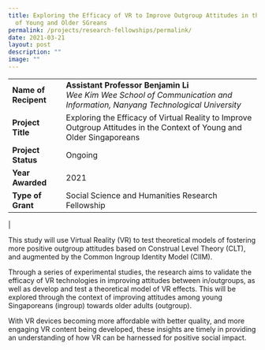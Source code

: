 ```yaml
---
title: Exploring the Efficacy of VR to Improve Outgroup Attitudes in the Context
  of Young and Older SGreans
permalink: /projects/research-fellowships/permalink/
date: 2021-03-21
layout: post
description: ""
image: ""
---
```

|  |  |
|---|---|
| **Name of Recipent** | **Assistant Professor Benjamin Li**<br>_Wee Kim Wee School of Communication and Information, Nanyang Technological University_ |
| **Project Title** | Exploring the Efficacy of Virtual Reality to Improve Outgroup Attitudes in the Context of Young and Older Singaporeans |
| **Project Status** | Ongoing |
| **Year Awarded** | 2021 |
| **Type of Grant** | Social Science and Humanities Research Fellowship |
|

This study will use Virtual Reality (VR) to test theoretical models of fostering more positive outgroup attitudes based on Construal Level Theory (CLT), and augmented by the Common Ingroup Identity Model (CIIM).  

Through a series of experimental studies, the research aims to validate the efficacy of VR technologies in improving attitudes between in/outgroups, as well as develop and test a theoretical model of VR effects. This will be explored through the context of improving attitudes among young Singaporeans (ingroup) towards older adults (outgroup).  

With VR devices becoming more affordable with better quality, and more engaging VR content being developed, these insights are timely in providing an understanding of how VR can be harnessed for positive social impact.
